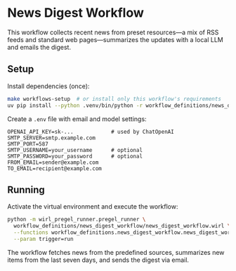# News Digest Workflow

This workflow collects recent news from preset resources—a mix of RSS feeds and standard web pages—summarizes the updates with a local LLM and emails the digest.

## Setup

Install dependencies (once):

```bash
make workflows-setup  # or install only this workflow's requirements
uv pip install --python .venv/bin/python -r workflow_definitions/news_digest_workflow/requirements.txt
```

Create a `.env` file with email and model settings:

```
OPENAI_API_KEY=sk-...            # used by ChatOpenAI
SMTP_SERVER=smtp.example.com
SMTP_PORT=587
SMTP_USERNAME=your_username      # optional
SMTP_PASSWORD=your_password      # optional
FROM_EMAIL=sender@example.com
TO_EMAIL=recipient@example.com
```

## Running

Activate the virtual environment and execute the workflow:

```bash
python -m wirl_pregel_runner.pregel_runner \
  workflow_definitions/news_digest_workflow/news_digest_workflow.wirl \
  --functions workflow_definitions.news_digest_workflow.news_digest_workflow \
  --param trigger=run
```

The workflow fetches news from the predefined sources, summarizes new items from the last seven days, and sends the digest via email.
